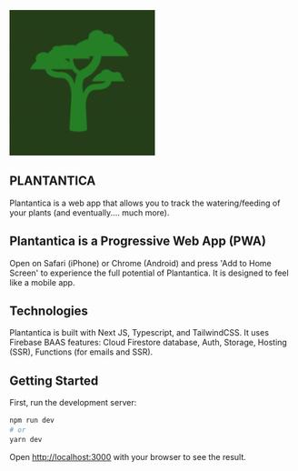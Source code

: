 ![Plantantica](public/icon-256x256.png)
## PLANTANTICA 
Plantantica is a web app that allows you to track the watering/feeding of your plants (and eventually.... much more).

## Plantantica is a Progressive Web App (PWA)
Open on Safari (iPhone) or Chrome (Android) and press 'Add to Home Screen' to experience the full potential of Plantantica. It is designed to feel like a mobile app.  

## Technologies
Plantantica is built with Next JS, Typescript, and TailwindCSS.
It uses Firebase BAAS features: Cloud Firestore database, Auth, Storage, Hosting (SSR), Functions (for emails and SSR).

## Getting Started

First, run the development server:

```bash
npm run dev
# or
yarn dev
```

Open [http://localhost:3000](http://localhost:3000) with your browser to see the result.
